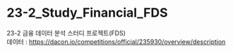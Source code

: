 # 23-2_Study_Financial_FDS

23-2 금융 데이터 분석 스터디 프로젝트(FDS)  
데이터 : https://dacon.io/competitions/official/235930/overview/description
